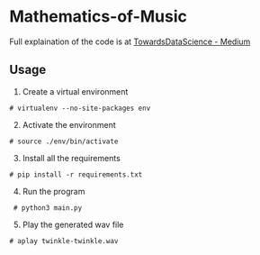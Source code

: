 # Mathematics-of-Music

Full explaination of the code is at [TowardsDataScience - Medium](https://towardsdatascience.com/mathematics-of-music-in-python-b7d838c84f72)

## Usage
1. Create a virtual environment

`# virtualenv --no-site-packages env`

2. Activate the environment

`# source ./env/bin/activate`

3. Install all the requirements

`# pip install -r requirements.txt`

4. Run the program 

` # python3 main.py`

5. Play the generated wav file

`# aplay twinkle-twinkle.wav`

